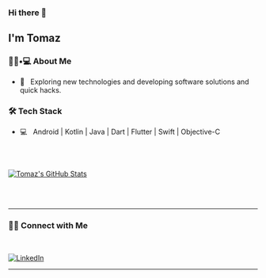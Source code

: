 ### Hi there 👋<h2> I'm Tomaz</h2>


<h3> 👨🏻•💻 About Me </h3>

- 🤔 &nbsp; Exploring new technologies and developing software solutions and quick hacks.


<h3>🛠 Tech Stack</h3>

- 💻 &nbsp; Android | Kotlin | Java | Dart | Flutter | Swift | Objective-C



<br/><br/>

[![Tomaz's GitHub Stats](https://github-readme-stats.vercel.app/api?username=shivam0110&show_icons=true)](https://github.com/trdasilva)

<br/>

<br/>
<hr>



<h3> 🤝🏻 Connect with Me </h3>

<br>



<p align="center">

<a href="https://www.linkedin.com/in/tomaz-rocha-da-silva/"><img alt="LinkedIn" src="https://img.shields.io/badge/LinkedIn-Tomaz%20Silva-blue?style=flat-square&logo=linkedin"></a>


</p>


<hr>



